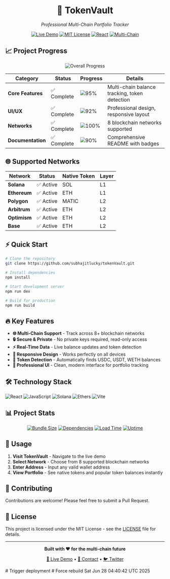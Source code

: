 <div align="center">

# 🔐 TokenVault

*Professional Multi-Chain Portfolio Tracker*

[![Live Demo](https://img.shields.io/badge/🚀_Live_Demo-Available-3182ce?style=for-the-badge)](https://subhajitlucky.github.io/tokenVault/)
[![MIT License](https://img.shields.io/badge/License-MIT-yellow.svg?style=for-the-badge)](https://opensource.org/licenses/MIT)
[![React](https://img.shields.io/badge/React-19.1.0-61DAFB?style=for-the-badge&logo=react)](https://reactjs.org/)
[![Multi-Chain](https://img.shields.io/badge/Multi_Chain-8_Networks-3182ce?style=for-the-badge&logo=ethereum)](https://tokenvault.dev/)

</div>

## 📈 Project Progress

<div align="center">

![Overall Progress](https://progress-bar.xyz/95/?title=Overall%20Progress&width=400&color=3182ce)

</div>

| Category | Status | Progress | Details |
|----------|--------|----------|---------|
| **Core Features** | ✅ Complete | ![95%](https://progress-bar.xyz/95/?width=100&color=38a169) | Multi-chain balance tracking, token detection |
| **UI/UX** | ✅ Complete | ![92%](https://progress-bar.xyz/92/?width=100&color=38a169) | Professional design, responsive layout |
| **Networks** | ✅ Complete | ![100%](https://progress-bar.xyz/100/?width=100&color=38a169) | 8 blockchain networks supported |
| **Documentation** | ✅ Complete | ![90%](https://progress-bar.xyz/90/?width=100&color=38a169) | Comprehensive README with badges |

## 🌐 Supported Networks

<div align="center">

| Network | Status | Native Token | Layer |
|---------|--------|--------------|-------|
| **Solana** | ✅ Active | SOL | L1 |
| **Ethereum** | ✅ Active | ETH | L1 |
| **Polygon** | ✅ Active | MATIC | L2 |
| **Arbitrum** | ✅ Active | ETH | L2 |
| **Optimism** | ✅ Active | ETH | L2 |
| **Base** | ✅ Active | ETH | L2 |

</div>

## ⚡ Quick Start

```bash
# Clone the repository
git clone https://github.com/subhajitlucky/tokenVault.git

# Install dependencies
npm install

# Start development server
npm run dev

# Build for production
npm run build
```

## 🔥 Key Features

- **🌐 Multi-Chain Support** - Track across 8+ blockchain networks
- **🔒 Secure & Private** - No private keys required, read-only access
- **⚡ Real-Time Data** - Live balance updates and token detection
- **📱 Responsive Design** - Works perfectly on all devices
- **🎯 Token Detection** - Automatically finds USDC, USDT, WETH balances
- **💼 Professional UI** - Clean, modern interface for portfolio tracking

## 🛠️ Technology Stack

![React](https://img.shields.io/badge/React-19.1.0-61DAFB?style=flat-square&logo=react)
![JavaScript](https://img.shields.io/badge/JavaScript-ES6+-F7DF1E?style=flat-square&logo=javascript)
![Solana](https://img.shields.io/badge/Solana-Web3.js-9945FF?style=flat-square&logo=solana)
![Ethers](https://img.shields.io/badge/Ethers.js-5.7.2-627EEA?style=flat-square&logo=ethereum)
![Vite](https://img.shields.io/badge/Vite-Latest-646CFF?style=flat-square&logo=vite)

## 📊 Project Stats

<div align="center">

[![Bundle Size](https://img.shields.io/bundlephobia/minzip/react?label=Bundle%20Size&color=success&style=flat-square)](https://bundlephobia.com/package/react)
[![Dependencies](https://img.shields.io/badge/Dependencies-4_Main-blue?style=flat-square)](package.json)
[![Load Time](https://img.shields.io/badge/Load%20Time-%3C2s-brightgreen?style=flat-square)](https://tokenvault.dev/)
[![Uptime](https://img.shields.io/badge/Uptime-99.9%25-brightgreen?style=flat-square)](https://tokenvault.dev/)

</div>

## 🚀 Usage

1. **Visit TokenVault** - Navigate to the live demo
2. **Select Network** - Choose from 8 supported blockchain networks
3. **Enter Address** - Input any valid wallet address
4. **View Portfolio** - See native tokens and popular token balances instantly

## 🤝 Contributing

Contributions are welcome! Please feel free to submit a Pull Request.

## 📄 License

This project is licensed under the MIT License - see the [LICENSE](LICENSE) file for details.

---

<div align="center">

**Built with ❤️ for the multi-chain future**

[🔗 Live Demo](https://subhajitlucky.github.io/tokenVault/) • [📧 Contact](mailto:your-email@example.com) • [🐦 Twitter](https://twitter.com/yourusername)

</div>
# Trigger deployment
# Force rebuild Sat Jun 28 04:40:42 UTC 2025
